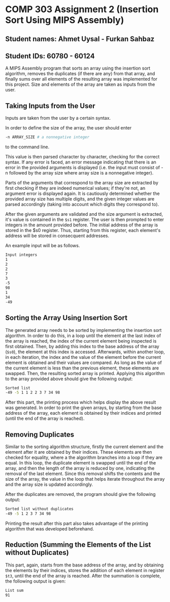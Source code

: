 # COMP 303 Assignment 2 (Insertion Sort Using MIPS Assembly)

## Student names:	Ahmet Uysal - Furkan Sahbaz
## Student IDs:		      60780 - 60124 

A MIPS Assembly program that sorts an array using the insertion sort algorithm, removes the duplicates (if there are any) from that array, and finally sums over all elements of the resulting array was implemented for this project. Size and elements of the array are taken as inputs from the user.

## Taking Inputs from the User

Inputs are taken from the user by a certain syntax.

In order to define the size of the array, the user should enter

```bash
-n ARRAY_SIZE # a nonnegative integer
```

to the command line.

This value is then parsed character by character, checking for the correct syntax. If any error is faced, an error message indicating that there is an error in the provided arguments is displayed (i.e. the input must consist of -n followed by the array size where array size is a nonnegative integer).

Parts of the arguments that correspond to the array size are extracted by first checking if they are indeed numerical values; if they're not, an argument error is displayed again. It is cautiously determined whether the provided array size has multiple digits, and the given integer values are parsed accordingly (taking into account which digits they correspond to).

After the given arguments are validated and the size argument is extracted, it's value is contained in the `$s1` register. The user is then prompted to enter integers in the amount provided before. The initial address of the array is stored in the \$s0 register. Thus, starting from this register, each element's address will be stored in consecquent addresses.

An example input will be as follows.

```bash
Input integers
1
2
2
7
3
-5
98
1
34
-49
```

## Sorting the Array Using Insertion Sort

The generated array needs to be sorted by implementing the insertion sort algorithm. In order to do this, in a loop until the element at the last index of the array is reached, the index of the current element being inspected is first obtained. Then, by adding this index to the base address of the array (`$s0`), the element at this index is accessed. Afterwards, within another loop, in each iteration, the index and the value of the element before the current element is obtained and their values are compared. As long as the value of the current element is less than the previous element, these elements are swapped. Then, the resulting sorted array is printed. Applying this algorithm to the array provided above should give the following output:

```bash
Sorted list
-49 -5 1 1 2 2 3 7 34 98
```

After this part, the printing process which helps display the above result was generated. In order to print the given arrays, by starting from the base address of the array, each element is obtained by their indices and printed (until the end of the array is reached).

## Removing Duplicates

Similar to the sorting algorithm structure, firstly the current element and the element after it are obtained by their indices. These elements are then checked for equality, where a the algorithm branches into a loop if they are equal. In this loop, the duplicate element is swapped until the end of the array, and then the length of the array is reduced by one, indicating the removal of the last element. Since this removal shifts the contents and the size of the array, the value in the loop that helps iterate throughout the array and the array size is updated accordingly.

After the duplicates are removed, the program should give the following output:

```bash
Sorted list without duplicates
-49 -5 1 2 3 7 34 98
```

Printing the result after this part also takes advantage of the printing algorithm that was developed beforehand.

## Reduction (Summing the Elements of the List without Duplicates)

This part, again, starts from the base address of the array, and by obtaining the elements by their indices, stores the addition of each element in register `$t3`, until the end of the array is reached. After the summation is complete, the following output is given:

```bash
List sum
91
```
